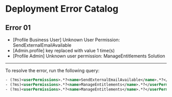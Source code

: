 
# Deployment Error Catalog

Error 01
---------
- [Profile Business User] Unknown User Permission: SendExternalEmailAvailable
- [Admin.profile] key replaced with value 1 time(s)
- [Profile Admin] Unknown user permission: ManageEntitlements
Solution
--------
To resolve the error, run the following query:

```xml
- (?ms)<userPermissions>.*?<name>SendExternalEmailAvailable</name>.*?</userPermissions>
- (?ms)<userPermissions>.*?<name>ManageEntitlements</name>.*?</userPermissions>
- (?ms)<userPermissions>.*?<name>ManageEntitlements</name>.*?</userPermissions>
